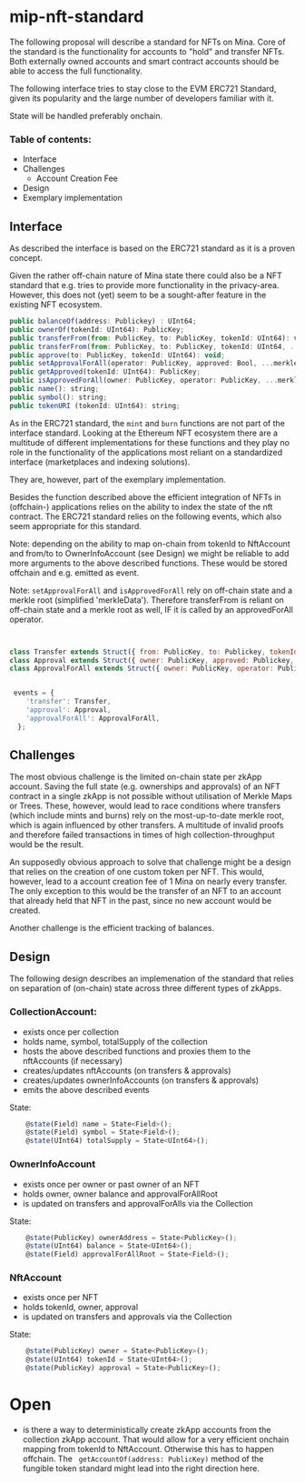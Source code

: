# mip-nft-standard

The following proposal will describe a standard for NFTs on Mina. Core of the standard is the functionality for accounts to "hold" and transfer NFTs. Both externally owned accounts and smart contract accounts should be able to access the full functionality.

The following interface tries to stay close to the EVM ERC721 Standard, given its popularity and the large number of developers familiar with it. 

State will be handled preferably onchain. 

### Table of contents: 
- Interface
- Challenges 
    - Account Creation Fee 
- Design 
- Exemplary implementation

## Interface 

As described the interface is based on the ERC721 standard as it is a proven concept. 

Given the rather off-chain nature of Mina state there could also be a NFT standard that e.g. tries to provide more functionality in the privacy-area. However, this does not (yet) seem to be a sought-after feature in the existing NFT ecosystem. 

```javascript
public balanceOf(address: Publickey) : UInt64;
public ownerOf(tokenId: UInt64): PublicKey; 
public transferFrom(from: PublicKey, to: PublicKey, tokenId: UInt64): void;
public transferFrom(from: PublicKey, to: PublicKey, tokenId: UInt64, ...merkleData): void;
public approve(to: PublicKey, tokenId: UInt64): void;
public setApprovalForAll(operator: PublicKey, approved: Bool, ...merkleData): void;
public getApproved(tokenId: UInt64): PublicKey;
public isApprovedForAll(owner: PublicKey, operator: PublicKey, ...merkleData): Bool;
public name(): string;
public symbol(): string;
public tokenURI (tokenId: UInt64): string;
```

As in the ERC721 standard, the `mint` and `burn` functions are not part of the interface standard. Looking at the Ethereum NFT ecosystem there are a multitude of different implementations for these functions and they play no role in the functionality of the applications most reliant on a standardized interface (marketplaces and indexing solutions). 

They are, however, part of the exemplary implementation.

Besides the function described above the efficient integration of NFTs in (offchain-) applications relies on the ability to index the state of the nft contract. The ERC721 standard relies on the following events, which also seem appropriate for this standard. 

Note: depending on the ability to map on-chain from tokenId to NftAccount and from/to to OwnerInfoAccount (see Design) we might be reliable to add more arguments to the above described functions. These would be stored offchain and e.g. emitted as event.

Note: `setApprovalForAll` and `isApprovedForAll` rely on off-chain state and a merkle root (simplified 'merkleData'). Therefore transferFrom is reliant on off-chain state and a merkle root as well, IF it is called by an approvedForAll operator.

```javascript


class Transfer extends Struct({ from: PublicKey, to: Publickey, tokenId: UInt64 }) {}
class Approval extends Struct({ owner: PublicKey, approved: Publickey, tokenId: UInt64 }) {}
class ApprovalForAll extends Struct({ owner: PublicKey, operator: Publickey, approved: Bool }) {}


 events = {
    'transfer': Transfer,
    'approval': Approval,
    'approvalForAll': ApprovalForAll,
  };
```

## Challenges

The most obvious challenge is the limited on-chain state per zkApp account. Saving the full state (e.g. ownerships and approvals) of an NFT contract in a single zkApp is not possible without utilisation of Merkle Maps or Trees. These, however, would lead to race conditions where transfers (which include mints and burns) rely on the most-up-to-date merkle root, which is again influenced by other transfers. A multitude of invalid proofs and therefore failed transactions in times of high collection-throughput would be the result. 

An supposedly obvious approach to solve that challenge might be a design that relies on the creation of one custom token per NFT. This would, however, lead to a account creation fee of 1 Mina on nearly every transfer. The only exception to this would be the transfer of an NFT to an account that already held that NFT in the past, since no new account would be created. 

Another challenge is the efficient tracking of balances. 

## Design 

The following design describes an implemenation of the standard that relies on separation of (on-chain) state across three different types of zkApps. 


### CollectionAccount: 
- exists once per collection
- holds name, symbol, totalSupply of the collection 
- hosts the above described functions and proxies them to the nftAccounts (if necessary)
- creates/updates nftAccounts (on transfers & approvals)
- creates/updates ownerInfoAccounts (on transfers & approvals)
- emits the above described events

State:
```javascript
    @state(Field) name = State<Field>();
    @state(Field) symbol = State<Field>();
    @state(UInt64) totalSupply = State<UInt64>();
```

### OwnerInfoAccount
- exists once per owner or past owner of an NFT
- holds owner, owner balance and approvalForAllRoot
- is updated on transfers and approvalForAlls via the Collection

State: 
```javascript
    @state(PublicKey) ownerAddress = State<PublicKey>();
    @state(UInt64) balance = State<UInt64>();
    @state(Field) approvalForAllRoot = State<Field>();
```

### NftAccount
- exists once per NFT
- holds tokenId, owner, approval
- is updated on transfers and approvals via the Collection

State:
```javascript
    @state(PublicKey) owner = State<PublicKey>();
    @state(UInt64) tokenId = State<UInt64>();
    @state(PublicKey) approval = State<PublicKey>();
```


# Open 
- is there a way to deterministically create zkApp accounts from the collection zkApp account. That would allow for a very efficient onchain mapping from tokenId to NftAccount. Otherwise this has to happen offchain. The ` getAccountOf(address: PublicKey)` method of the fungible token standard might lead into the right direction here.




